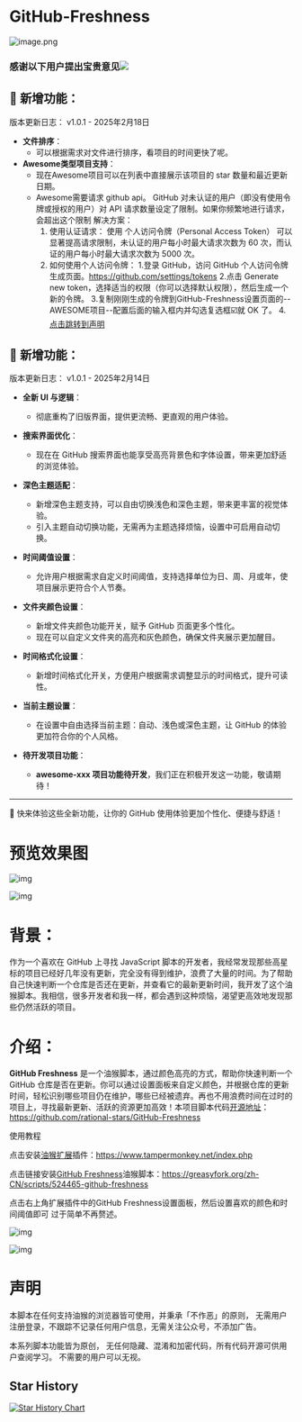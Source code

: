 # GitHub-Freshness
![image.png](https://cloud.rational-stars.top/file/1739870246994.png)
### 感谢以下用户提出宝贵意见![](https://cloud.rational-stars.top/file/1737871487056.png)
## 🌟 **新增功能**：
版本更新日志： v1.0.1 - 2025年2月18日
- **文件排序**：
  - 可以根据需求对文件进行排序，看项目的时间更快了呢。
- **Awesome类型项目支持**：
  - 现在Awesome项目可以在列表中直接展示该项目的 star 数量和最近更新日期。
  - Awesome需要请求 github api。 GitHub 对未认证的用户（即没有使用令牌或授权的用户）对 API 请求数量设定了限制。如果你频繁地进行请求，会超出这个限制
  解决方案：
	1.	使用认证请求：
	使用 个人访问令牌（Personal Access Token） 可以显著提高请求限制，未认证的用户每小时最大请求次数为 60 次，而认证的用户每小时最大请求次数为 5000 次。
	2.  如何使用个人访问令牌：
	1.登录 GitHub，访问 GitHub 个人访问令牌生成页面。https://github.com/settings/tokens
	2.点击 Generate new token，选择适当的权限（你可以选择默认权限），然后生成一个新的令牌。
	3.复制刚刚生成的令牌到GitHub-Freshness设置页面的--AWESOME项目--配置后面的输入框内并勾选复选框☑️就 OK 了。
  4.[点击跳转到声明](#声明)


## 🌟 **新增功能**：
版本更新日志： v1.0.1 - 2025年2月14日
- **全新 UI 与逻辑**：
  - 彻底重构了旧版界面，提供更流畅、更直观的用户体验。

- **搜索界面优化**：
  - 现在在 GitHub 搜索界面也能享受高亮背景色和字体设置，带来更加舒适的浏览体验。

- **深色主题适配**：
  - 新增深色主题支持，可以自由切换浅色和深色主题，带来更丰富的视觉体验。
  - 引入主题自动切换功能，无需再为主题选择烦恼，设置中可启用自动切换。

- **时间阈值设置**：
  - 允许用户根据需求自定义时间阈值，支持选择单位为日、周、月或年，使项目展示更符合个人节奏。

- **文件夹颜色设置**：
  - 新增文件夹颜色功能开关，赋予 GitHub 页面更多个性化。
  - 现在可以自定义文件夹的高亮和灰色颜色，确保文件夹展示更加醒目。

- **时间格式化设置**：
  - 新增时间格式化开关，方便用户根据需求调整显示的时间格式，提升可读性。

- **当前主题设置**：
  - 在设置中自由选择当前主题：自动、浅色或深色主题，让 GitHub 的体验更加符合你的个人风格。

- **待开发项目功能**：
  - **awesome-xxx 项目功能待开发**，我们正在积极开发这一功能，敬请期待！

---

🎉 快来体验这些全新功能，让你的 GitHub 使用体验更加个性化、便捷与舒适！

# 预览效果图

![img](https://cloud.rational-stars.top/file/1739503803391.png)

![img](https://cloud.rational-stars.top/file/1739503710202.png)

# **背景：**

作为一个喜欢在 GitHub 上寻找 JavaScript 脚本的开发者，我经常发现那些高星标的项目已经好几年没有更新，完全没有得到维护，浪费了大量的时间。为了帮助自己快速判断一个仓库是否还在更新，并查看它的最新更新时间，我开发了这个油猴脚本。我相信，很多开发者和我一样，都会遇到这种烦恼，渴望更高效地发现那些仍然活跃的项目。

# **介绍：**

**GitHub Freshness** 是一个油猴脚本，通过颜色高亮的方式，帮助你快速判断一个 GitHub 仓库是否在更新。你可以通过设置面板来自定义颜色，并根据仓库的更新时间，轻松识别哪些项目仍在维护，哪些已经被遗弃。再也不用浪费时间在过时的项目上，寻找最新更新、活跃的资源更加高效！本项目脚本代码[开源地址](https://github.com/rational-stars/GitHub-Freshness)：https://github.com/rational-stars/GitHub-Freshness

使用教程

点击安装[油猴扩展](https://www.tampermonkey.net/index.php)插件：https://www.tampermonkey.net/index.php

点击链接安装[GitHub Freshness](https://greasyfork.org/zh-CN/scripts/524465-github-freshness)油猴脚本：https://greasyfork.org/zh-CN/scripts/524465-github-freshness

点击右上角扩展插件中的GitHub Freshness设置面板，然后设置喜欢的颜色和时间阈值即可 过于简单不再赘述。

![img](https://cloud.rational-stars.top/file/1737448340101.png)





![img](https://cloud.rational-stars.top/file/1739503908673.png)

# 声明

本脚本在任何支持油猴的浏览器皆可使用，并秉承「不作恶」的原则， 无需用户注册登录，不跟踪不记录任何用户信息，无需关注公众号，不添加广告。

本系列脚本功能皆为原创， 无任何隐藏、混淆和加密代码，所有代码开源可供用户查阅学习。 不需要的用户可以无视。 

## Star History

[![Star History Chart](https://api.star-history.com/svg?repos=rational-stars/GitHub-Freshness&type=Date)](https://star-history.com/#rational-stars/GitHub-Freshness&Date)
